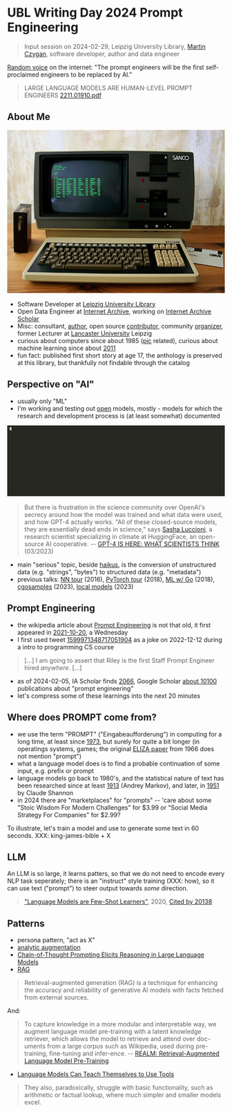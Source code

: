 # UBL Writing Day 2024 Prompt Engineering

> Input session on 2024-02-29, Leipzig University Library, [Martin
> Czygan](mailto:martin.czygan@gmail.com), software developer, author and data
> engineer

[Random voice](https://news.ycombinator.com/item?id=34885491) on the internet:
"The prompt engineers will be the first self-proclaimed engineers to be
replaced by AI."

> LARGE LANGUAGE MODELS ARE HUMAN-LEVEL PROMPT ENGINEERS
> [2211.01910.pdf](https://arxiv.org/pdf/2211.01910.pdf)

## About Me

[![](static/Sanco_8001.png)](https://en.wikipedia.org/wiki/CP/M)

* Software Developer at [Leipzig University Library](https://ub.uni-leipzig.de)
* Open Data Engineer at [Internet Archive](https://archive.org), working on [Internet Archive Scholar](https://en.wikipedia.org/wiki/Internet_Archive_Scholar)
* Misc: consultant,
  [author](https://scholar.google.com/citations?user=7gueY4EAAAAJ), open source
[contributor](https://github.com/miku), community
[organizer](https://golangleipzig.space/), former Lecturer at [Lancaster
University](https://www.lancasterleipzig.de/) Leipzig
* curious about computers since about 1985 ([pic](https://en.wikipedia.org/wiki/CP/M) related), curious about machine learning since about [2011](http://web.archive.org/web/20110816035332/ai-class.com)
* fun fact: published first short story at age 17, the anthology is preserved at this library, but thankfully not findable through the catalog

## Perspective on "AI"

* usually only "ML"
* I'm working and testing out [open](https://arxiv.org/pdf/2302.04844.pdf) models, mostly - models for which the research and development process is (at least somewhat) documented

![Running Sosaka/Alpaca-native-4bit-ggml [9c1bb480] from 2023-03-21 on a 2018 laptop w/ i7-8550u CPU and w/o GPU, recorded 2023-04-19](static/578575.gif)

> But there is frustration in the science community over OpenAI's secrecy
> around how the model was trained and what data were used, and how GPT-4
> actually works. "All of these closed-source models, they are essentially dead
> ends in science," says [Sasha Luccioni](https://www.sashaluccioni.com/), a research scientist specializing in
> climate at HuggingFace, an open-source AI cooperative. --
> [GPT-4 IS HERE: WHAT SCIENTISTS THINK](http://www.hajim.rochester.edu/che/assets/pdf/gpt-4-is-here-what-scientists-think.pdf) (03/2023)

* main "serious" topic, beside
  [haikus](https://golangleipzig.space/meetup-38-llm-haiku/meetup-38-llm-haiku.pdf),
is the conversion of unstructured data (e.g. "strings", "bytes") to structured data
(e.g. "metadata")
* previous talks: [NN tour](https://github.com/miku/nntour) (2016), [PyTorch tour](https://github.com/miku/pytorch-tour) (2018), [ML w/ Go](https://github.com/miku/mlgo) (2018), [cgosamples](https://github.com/miku/cgosamples) (2023), [local
  models](https://github.com/miku/localmodels) (2023)

## Prompt Engineering

* the wikipedia article about [Prompt
  Engineering](https://en.wikipedia.org/wiki/Prompt_engineering) is not that
old, it first appeared in
[2021-10-20](https://en.wikipedia.org/w/index.php?title=Prompt_engineering&oldid=1050870205), a Wednesday
* I first used tweet [1599971348717051904](https://twitter.com/alexandr_wang/status/1599971348717051904) as a joke on 2022-12-12 during a intro to programming CS course

> [...] I am going to assert that Riley is the first Staff Prompt Engineer hired *anywhere*. [...]

* as of 2024-02-05, IA Scholar finds
  [2066](https://scholar.archive.org/search?q=%22prompt+engineering%22), Google
Scholar [about
10100](https://scholar.google.com/scholar?q=%22prompt+engineering%22)
publications about "prompt engineering"
* let's compress some of these learnings into the next 20 minutes

## Where does PROMPT come from?

* we use the term "PROMPT" ("Eingabeaufforderung") in computing for a long time, at least since [1973](https://dspinellis.github.io/unix-v3man/v3man.pdf), but surely for quite a bit longer (in operatings systems, games; the original [ELIZA paper](https://web.stanford.edu/class/cs124/p36-weizenabaum.pdf) from 1966 does not mention "prompt")
* what a language model does is to find a probable continuation of some input, e.g. prefix or prompt
* language models go back to 1980's, and the statistical nature of text has
  been researched since at least
[1913](http://www.alpha60.de/research/markov/DavidLink_AnExampleOfStatistical_MarkovTrans_2007.pdf)
(Andrey Markov), and later, in
[1951](https://www.princeton.edu/~wbialek/rome/refs/shannon_51.pdf) by Claude Shannon
* in 2024 there are "marketplaces" for "prompts" -- 'care about some "Stoic Wisdom For Modern Challenges" for $3.99 or "Social Media Strategy For Companies" for $2.99?

To illustrate, let's train a model and use to generate some text in 60 seconds. XXX: king-james-bible + X


## LLM

An LLM is so large, it learns patters, so that we do not need to encode every
NLP task seperately; there is an "instruct" style training (XXX: how), so it
can use text ("prompt") to steer output towards *some* direction.

> ["Language Models are Few-Shot Learners"](https://proceedings.neurips.cc/paper_files/paper/2020/file/1457c0d6bfcb4967418bfb8ac142f64a-Paper.pdf), 2020, [Cited by 20138](https://scholar.google.com/scholar?q=Language+Models+are+Few-Shot+Learners)

## Patterns

* persona pattern, "act as X"
* [analytic augmentation](https://github.com/williamcotton/empirical-philosophy/blob/main/articles/from-prompt-alchemy-to-prompt-engineering-an-introduction-to-analytic-agumentation.md#from-prompt-alchemy-to-prompt-engineering-an-introduction-to-analytic-augmentation)
* [Chain-of-Thought Prompting Elicits Reasoning in Large Language Models](https://arxiv.org/abs/2201.11903)
* [RAG](https://blogs.nvidia.com/blog/what-is-retrieval-augmented-generation/)

> Retrieval-augmented generation (RAG) is a technique for enhancing the
> accuracy and reliability of generative AI models with facts fetched from
> external sources.

And:

> To capture knowledge in a more modular and interpretable way, we augment
> language model pre-training with a latent knowledge retriever, which allows
> the model to retrieve and attend over doc- uments from a large corpus such as
> Wikipedia, used during pre-training, fine-tuning and infer-ence. -- [REALM: Retrieval-Augmented Language Model Pre-Training](https://arxiv.org/pdf/2002.08909.pdf)

* [Language Models Can Teach Themselves to Use Tools](https://arxiv.org/abs/2302.04761)

> They also, paradoxically, struggle with basic functionality, such as
> arithmetic or factual lookup, where much simpler and smaller models excel.

